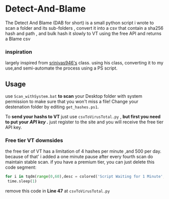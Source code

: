 # Detect-And-Blame
The Detect And Blame (DAB for short) is a small python script i wrote to scan a folder and its sub-folders , convert it into a csv that contain a sha256 hash and path , and bulk hash it slowly to VT using the free API and returns a Blame csv

### inspiration
largely inspired from [srinivas946's]( https://gist.github.com/srinivas946/36befcf909093d3a91f2acea72300312
 "Click to view his great code") class.
 using his class, converting it to my use,and semi-automate the process using a PS script.
 
 ## Usage
 use `Scan_withSystem.bat` **to scan** your Desktop folder with system permission to make sure that you won't miss a file!
 Change your destenation folder by editing `get_hashes.ps1`.
 
 To **send your hashs to VT** just use `csvToVirusTotal.py` , **but first you need to put your *API key* .** just register to the site
 and you will receive the free tier API key.
 
 ### Free tier VT downsides
 the free tier of VT has a limitation of 4 hashes per minute ,and 500 per day. 
 because of that' i added a one minute pause after every fourth scan do maintain stable scan.
 if you have a premium tier, you can just delete this code segment:
 ```python
for i in tqdm(range(0,60),desc = colored('Script Waiting for 1 Minute','magenta') ):
  time.sleep(1)
```
remove this code in **Line 47** at `csvToVirusTotal.py`
